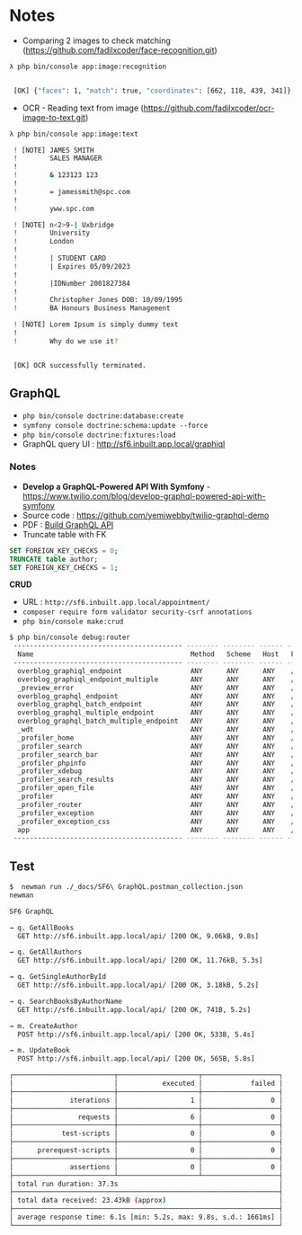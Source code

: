 # Notes

- Comparing 2 images to check matching (https://github.com/fadilxcoder/face-recognition.git)

```bash
λ php bin/console app:image:recognition


 [OK] {"faces": 1, "match": true, "coordinates": [662, 118, 439, 341]}

```

- OCR - Reading text from image (https://github.com/fadilxcoder/ocr-image-to-text.git)

```bash
λ php bin/console app:image:text

 ! [NOTE] JAMES SMITH
 !        SALES MANAGER
 !
 !        & 123123 123
 !
 !        = jamessmith@spc.com
 !
 !        yww.spc.com

 ! [NOTE] n<2>9-| Uxbridge
 !        University
 !        London
 !
 !        | STUDENT CARD
 !        | Expires 05/09/2023
 !
 !        |IDNumber 2001827384
 !
 !        Christopher Jones DOB: 10/09/1995
 !        BA Honours Business Management

 ! [NOTE] Lorem Ipsum is simply dummy text
 !
 !        Why do we use it?


 [OK] OCR successfully terminated.

```

## GraphQL

- `php bin/console doctrine:database:create`
- `symfony console doctrine:schema:update --force`
- `php bin/console doctrine:fixtures:load`
- GraphQL query UI : http://sf6.inbuilt.app.local/graphiql

### Notes

- **Develop a GraphQL-Powered API With Symfony**  - https://www.twilio.com/blog/develop-graphql-powered-api-with-symfony
- Source code : https://github.com/yemiwebby/twilio-graphql-demo
- PDF : <a href="./_docs/graphql.pdf" target="_blank">Build GraphQL API</a>
- Truncate table with FK

```sql
SET FOREIGN_KEY_CHECKS = 0; 
TRUNCATE table author;
SET FOREIGN_KEY_CHECKS = 1;
```

**CRUD**

- URL : `http://sf6.inbuilt.app.local/appointment/`
- `composer require form validator security-csrf annotations`
- `php bin/console make:crud`

```bash
$ php bin/console debug:router
 ------------------------------------------ -------- -------- ------ -----------------------------------
  Name                                       Method   Scheme   Host   Path
 ------------------------------------------ -------- -------- ------ -----------------------------------
  overblog_graphiql_endpoint                 ANY      ANY      ANY    /graphiql
  overblog_graphiql_endpoint_multiple        ANY      ANY      ANY    /graphiql/{schemaName}
  _preview_error                             ANY      ANY      ANY    /_error/{code}.{_format}
  overblog_graphql_endpoint                  ANY      ANY      ANY    /api/
  overblog_graphql_batch_endpoint            ANY      ANY      ANY    /api/batch
  overblog_graphql_multiple_endpoint         ANY      ANY      ANY    /api/graphql/{schemaName}
  overblog_graphql_batch_multiple_endpoint   ANY      ANY      ANY    /api/graphql/{schemaName}/batch
  _wdt                                       ANY      ANY      ANY    /_wdt/{token}
  _profiler_home                             ANY      ANY      ANY    /_profiler/
  _profiler_search                           ANY      ANY      ANY    /_profiler/search
  _profiler_search_bar                       ANY      ANY      ANY    /_profiler/search_bar
  _profiler_phpinfo                          ANY      ANY      ANY    /_profiler/phpinfo
  _profiler_xdebug                           ANY      ANY      ANY    /_profiler/xdebug
  _profiler_search_results                   ANY      ANY      ANY    /_profiler/{token}/search/results
  _profiler_open_file                        ANY      ANY      ANY    /_profiler/open
  _profiler                                  ANY      ANY      ANY    /_profiler/{token}
  _profiler_router                           ANY      ANY      ANY    /_profiler/{token}/router
  _profiler_exception                        ANY      ANY      ANY    /_profiler/{token}/exception
  _profiler_exception_css                    ANY      ANY      ANY    /_profiler/{token}/exception.css
  app                                        ANY      ANY      ANY    /
 ------------------------------------------ -------- -------- ------ -----------------------------------

```

## Test

```bash
$  newman run ./_docs/SF6\ GraphQL.postman_collection.json 
newman

SF6 GraphQL

→ q. GetAllBooks
  GET http://sf6.inbuilt.app.local/api/ [200 OK, 9.06kB, 9.8s]

→ q. GetAllAuthors
  GET http://sf6.inbuilt.app.local/api/ [200 OK, 11.76kB, 5.3s]

→ q. GetSingleAuthorById
  GET http://sf6.inbuilt.app.local/api/ [200 OK, 3.18kB, 5.2s]

→ q. SearchBooksByAuthorName
  GET http://sf6.inbuilt.app.local/api/ [200 OK, 741B, 5.2s]

→ m. CreateAuthor
  POST http://sf6.inbuilt.app.local/api/ [200 OK, 533B, 5.4s]

→ m. UpdateBook
  POST http://sf6.inbuilt.app.local/api/ [200 OK, 565B, 5.8s]

┌─────────────────────────┬────────────────────┬───────────────────┐
│                         │           executed │            failed │
├─────────────────────────┼────────────────────┼───────────────────┤
│              iterations │                  1 │                 0 │
├─────────────────────────┼────────────────────┼───────────────────┤
│                requests │                  6 │                 0 │
├─────────────────────────┼────────────────────┼───────────────────┤
│            test-scripts │                  0 │                 0 │
├─────────────────────────┼────────────────────┼───────────────────┤
│      prerequest-scripts │                  0 │                 0 │
├─────────────────────────┼────────────────────┼───────────────────┤
│              assertions │                  0 │                 0 │
├─────────────────────────┴────────────────────┴───────────────────┤
│ total run duration: 37.3s                                        │
├──────────────────────────────────────────────────────────────────┤
│ total data received: 23.43kB (approx)                            │
├──────────────────────────────────────────────────────────────────┤
│ average response time: 6.1s [min: 5.2s, max: 9.8s, s.d.: 1661ms] │
└──────────────────────────────────────────────────────────────────┘
```